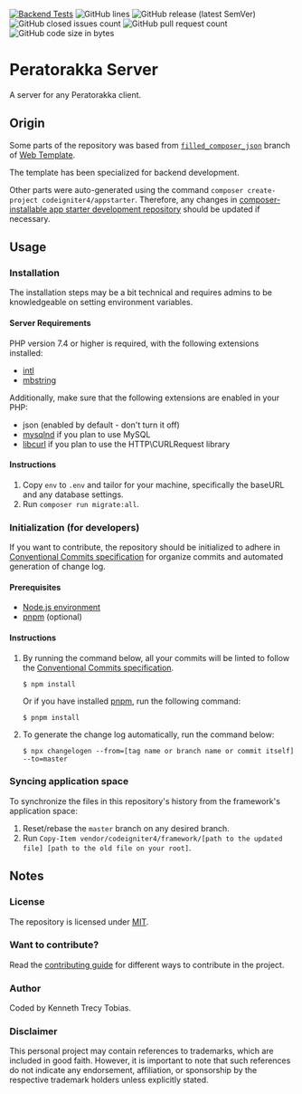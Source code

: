 [![Backend Tests](https://img.shields.io/github/actions/workflow/status/KennethTrecy/peratorakka_server/backend.yml?style=for-the-badge)](https://github.com/KennethTrecy/peratorakka_server/actions/workflows/backend.yml)
![GitHub lines](https://img.shields.io/github/license/KennethTrecy/peratorakka_server?style=for-the-badge)
![GitHub release (latest SemVer)](https://img.shields.io/github/v/release/KennethTrecy/peratorakka_server?style=for-the-badge&display_name=tag&sort=semver)
![GitHub closed issues count](https://img.shields.io/github/issues-closed/KennethTrecy/peratorakka_server?style=for-the-badge)
![GitHub pull request count](https://img.shields.io/github/issues-pr-closed/KennethTrecy/peratorakka_server?style=for-the-badge)
![GitHub code size in bytes](https://img.shields.io/github/repo-size/KennethTrecy/peratorakka_server?style=for-the-badge)

# Peratorakka Server
A server for any Peratorakka client.

## Origin
Some parts of the repository was based from [`filled_composer_json`] branch of [Web Template].

The template has been specialized for backend development.

Other parts were auto-generated using the command `composer create-project codeigniter4/appstarter`.
Therefore, any changes in [composer-installable app starter development repository] should be updated if
necessary.

## Usage

### Installation
The installation steps may be a bit technical and requires admins to be knowledgeable on setting environment variables.

#### Server Requirements
PHP version 7.4 or higher is required, with the following extensions installed:

- [intl](http://php.net/manual/en/intl.requirements.php)
- [mbstring](http://php.net/manual/en/mbstring.installation.php)

Additionally, make sure that the following extensions are enabled in your PHP:

- json (enabled by default - don't turn it off)
- [mysqlnd](http://php.net/manual/en/mysqlnd.install.php) if you plan to use MySQL
- [libcurl](http://php.net/manual/en/curl.requirements.php) if you plan to use the HTTP\CURLRequest library

#### Instructions
1. Copy `env` to `.env` and tailor for your machine, specifically the baseURL and any database
   settings.
2. Run `composer run migrate:all`.

### Initialization (for developers)
If you want to contribute, the repository should be initialized to adhere in [Conventional Commits
specification] for organize commits and automated generation of change log.

#### Prerequisites
- [Node.js environment]
- [pnpm] (optional)

#### Instructions
1. By running the command below, all your commits will be linted to follow the [Conventional Commits
specification].
   ```
   $ npm install
   ```

   Or if you have installed [pnpm], run the following command:
   ```
   $ pnpm install
   ```
2. To generate the change log automatically, run the command below:
   ```
   $ npx changelogen --from=[tag name or branch name or commit itself] --to=master
   ```

### Syncing application space
To synchronize the files in this repository's history from the framework's application space:
1. Reset/rebase the `master` branch on any desired branch.
2. Run `Copy-Item vendor/codeigniter4/framework/[path to the updated file] [path to the old file on your root]`.

## Notes

### License
The repository is licensed under [MIT].

### Want to contribute?
Read the [contributing guide] for different ways to contribute in the project.

### Author
Coded by Kenneth Trecy Tobias.

### Disclaimer
This personal project may contain references to trademarks, which are included in good faith. However, it is important to note that such references do not indicate any endorsement, affiliation, or sponsorship by the respective trademark holders unless explicitly stated.

[`filled_composer_json`]: https://github.com/KennethTrecy/web_template/tree/filled_composer_json
[Web Template]: http://github.com/KennethTrecy/web_template
[composer-installable app starter development repository]: https://github.com/codeigniter4/CodeIgniter4
[intl]: http://php.net/manual/en/intl.requirements.php
[mbstring]: http://php.net/manual/en/mbstring.installation.php
[mysqlnd]: http://php.net/manual/en/mysqlnd.install.php
[libcurl]: http://php.net/manual/en/curl.requirements.php
[MIT]: https://github.com/KennethTrecy/web_template/blob/master/LICENSE
[Node.js environment]: https://nodejs.org/en/
[pnpm]: https://pnpm.io/installation
[Conventional Commits specification]: https://www.conventionalcommits.org/en/v1.0.0/
[contributing guide]: ./CONTRIBUTING.md
